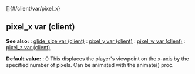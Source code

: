 []{#/client/var/pixel_x}
## pixel_x var (client)
**See also:**
:   [glide_size var (client)](#/client/var/glide_size)
:   [pixel_y var (client)](#/client/var/pixel_y)
:   [pixel_w var (client)](#/client/var/pixel_w)
:   [pixel_z var (client)](#/client/var/pixel_z)
<!-- -->
**Default value:**
:   0
This displaces the player\'s viewpoint on the x-axis by the specified
number of pixels. Can be animated with the animate() proc.